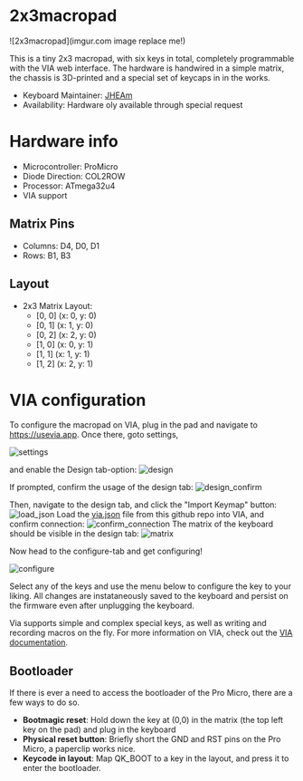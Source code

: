 # 2x3macropad

![2x3macropad](imgur.com image replace me!)

This is a tiny 2x3 macropad, with six keys in total, completely programmable with the VIA web interface. The hardware is handwired in a simple matrix, the chassis is 3D-printed and a special set of keycaps in in the works. 


* Keyboard Maintainer: [JHEAm](https://github.com/narqulie)
* Availability: Hardware oly available through special request

# Hardware info
* Microcontroller: ProMicro
* Diode Direction: COL2ROW
* Processor: ATmega32u4
* VIA support

## Matrix Pins
* Columns: D4, D0, D1
* Rows: B1, B3

## Layout
* 2x3 Matrix Layout:
  - [0, 0] (x: 0, y: 0)
  - [0, 1] (x: 1, y: 0)
  - [0, 2] (x: 2, y: 0)
  - [1, 0] (x: 0, y: 1)
  - [1, 1] (x: 1, y: 1)
  - [1, 2] (x: 2, y: 1)


# VIA configuration
To configure the macropad on VIA, plug in the pad and navigate to https://usevia.app.
Once there, goto settings, 

![settings](/via_setup/settings.png)

and enable the Design tab-option:
![design](/via_setup/design_tab.png)

If prompted, confirm the usage of the design tab: 
![design_confirm](/via_setup/confirm.png)

Then, navigate to the design tab, and click the "Import Keymap" button:
![load_json](/via_setup/load_json.png)
Load the [via.json](/via.json) file from this github repo into VIA, and confirm connection:
![confirm_connection](/via_setup/confirm.png)
The matrix of the keyboard should be visible in the design tab: 
![matrix](/via_setup/matrix.png)

Now head to the configure-tab and get configuring!

![configure](/via_setup/configure.png)

Select any of the keys and use the menu below to configure the key to your liking. All changes are instataneously saved to the keyboard and persist on the firmware even after unplugging the keyboard.

Via supports simple and complex special keys, as well as writing and recording macros on the fly. For more information on VIA, check out the [VIA documentation](https://caniusevia.com/docs/).

## Bootloader

If there is ever a need to access the bootloader of the Pro Micro, there are a few ways to do so.

* **Bootmagic reset**: Hold down the key at (0,0) in the matrix (the top left key on the pad) and plug in the keyboard
* **Physical reset button**: Briefly short the GND and RST pins on the Pro Micro, a paperclip works nice.
* **Keycode in layout**: Map QK_BOOT to a key in the layout, and press it to enter the bootloader.
